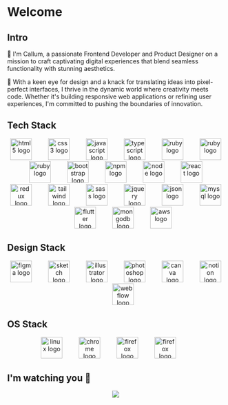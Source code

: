 # Welcome

## Intro

🚀 I'm Callum, a passionate Frontend Developer and Product Designer on a mission to craft captivating digital experiences that blend seamless functionality with stunning aesthetics.

🎨 With a keen eye for design and a knack for translating ideas into pixel-perfect interfaces, I thrive in the dynamic world where creativity meets code. Whether it's building responsive web applications or refining user experiences, I'm committed to pushing the boundaries of innovation.

## Tech Stack
<div align="center">
  <img src="https://cdn.jsdelivr.net/gh/devicons/devicon/icons/html5/html5-original.svg" height="50" alt="html5 logo"  />
  <img width="30" />
  <img src="https://cdn.jsdelivr.net/gh/devicons/devicon/icons/css3/css3-original.svg" height="50" alt="css3 logo"  />
  <img width="30" />
  <img src="https://cdn.jsdelivr.net/gh/devicons/devicon/icons/javascript/javascript-original.svg" height="50" alt="javascript logo"  />
  <img width="30" />
  <img src="https://cdn.jsdelivr.net/gh/devicons/devicon@latest/icons/typescript/typescript-original.svg" height="50" alt="typescript logo"  />
  <img width="30" />
  <img src="https://cdn.jsdelivr.net/gh/devicons/devicon@latest/icons/ruby/ruby-original.svg" height="50" alt="ruby logo"  />
  <img width="30" />
  <img src="https://cdn.jsdelivr.net/gh/devicons/devicon@latest/icons/rails/rails-original-wordmark.svg" height="50" alt="ruby logo"  />
  <img width="30" />
  <img src="https://cdn.jsdelivr.net/gh/devicons/devicon@latest/icons/python/python-plain.svg" height="50" alt="ruby logo"  />
  <img width="30" />
  <img src="https://cdn.jsdelivr.net/gh/devicons/devicon@latest/icons/bootstrap/bootstrap-original.svg" height="50" alt="bootstrap logo"  />
  <img width="30" />
  <img src="https://cdn.jsdelivr.net/gh/devicons/devicon@latest/icons/npm/npm-original-wordmark.svg" height="50" alt="npm logo"  />
  <img width="30" />
  <img src="https://cdn.jsdelivr.net/gh/devicons/devicon@latest/icons/nodejs/nodejs-original.svg" height="50" alt="node logo"  />
  <img width="30" />
  <img src="https://cdn.jsdelivr.net/gh/devicons/devicon@latest/icons/react/react-original.svg" height="50" alt="react logo"  />
  <img width="30" />
  <img src="https://cdn.jsdelivr.net/gh/devicons/devicon@latest/icons/redux/redux-original.svg" height="50" alt="redux logo"  />
  <img width="30" />
  <img src="https://cdn.jsdelivr.net/gh/devicons/devicon@latest/icons/tailwindcss/tailwindcss-original.svg" height="50" alt="tailwind logo"  />
  <img width="30" />
  <img src="https://cdn.jsdelivr.net/gh/devicons/devicon@latest/icons/sass/sass-original.svg" height="50" alt="sass logo"  />
  <img width="30" />
  <img src="https://cdn.jsdelivr.net/gh/devicons/devicon@latest/icons/jquery/jquery-original.svg" height="50" alt="jquery logo"  />
  <img width="30" />
  <img src="https://cdn.jsdelivr.net/gh/devicons/devicon@latest/icons/json/json-original.svg" height="50" alt="json logo"  />
  <img width="30" />
  <img src="https://cdn.jsdelivr.net/gh/devicons/devicon@latest/icons/mysql/mysql-original.svg" height="50" alt="mysql logo"  />
  <img width="30" />
  <img src="https://cdn.jsdelivr.net/gh/devicons/devicon@latest/icons/flutter/flutter-original.svg" height="50" alt="flutter logo"  />
  <img width="30" />
  <img src="https://cdn.jsdelivr.net/gh/devicons/devicon@latest/icons/mongodb/mongodb-original.svg" height="50" alt="mongodb logo"  />
  <img width="30" />
  <img src="https://cdn.jsdelivr.net/gh/devicons/devicon@latest/icons/amazonwebservices/amazonwebservices-plain-wordmark.svg" height="50" alt="aws logo"  />
</div>

## Design Stack
<div align="center">
 <img src="https://cdn.jsdelivr.net/gh/devicons/devicon@latest/icons/figma/figma-original.svg" height="50" alt="figma logo"  />
 <img width="30" />
 <img src="https://cdn.jsdelivr.net/gh/devicons/devicon@latest/icons/sketch/sketch-original.svg" height="50" alt="sketch logo"  />
 <img width="30" />
 <img src="https://cdn.jsdelivr.net/gh/devicons/devicon@latest/icons/illustrator/illustrator-plain.svg" height="50" alt="illustrator logo"  />
 <img width="30" />
 <img src="https://cdn.jsdelivr.net/gh/devicons/devicon@latest/icons/photoshop/photoshop-original.svg" height="50" alt="photoshop logo"  />
 <img width="30" />
 <img src="https://cdn.jsdelivr.net/gh/devicons/devicon@latest/icons/canva/canva-original.svg" height="50" alt="canva logo"  />
 <img width="30" />
 <img src="https://cdn.jsdelivr.net/gh/devicons/devicon@latest/icons/notion/notion-original.svg" height="50" alt="notion logo"  />
 <img width="30" />
 <img src="https://cdn.jsdelivr.net/gh/devicons/devicon@latest/icons/webflow/webflow-original.svg" height="50" alt="webflow logo"  />
</div>

## OS Stack
<div align="center">
 <img src="https://cdn.jsdelivr.net/gh/devicons/devicon@latest/icons/linux/linux-original.svg" height="50" alt="linux logo"  />
 <img width="30" />
 <img src="https://cdn.jsdelivr.net/gh/devicons/devicon@latest/icons/chrome/chrome-original.svg" height="50" alt="chrome logo"  />
 <img width="30" />
 <img src="https://cdn.jsdelivr.net/gh/devicons/devicon@latest/icons/firefox/firefox-original.svg" height="50" alt="firefox logo"  />
 <img width="30" />
 <img src="https://cdn.jsdelivr.net/gh/devicons/devicon@latest/icons/safari/safari-original.svg" height="50" alt="firefox logo"  />
 <img width="30" />
</div>











## I'm watching you 👀
<div align="center">
  <img src="https://profile-counter.glitch.me/calltekk/count.svg?" style="color: #ff5733;" />
</div>

          
 
          
          
          
 
          
          
          
          
          
 
          

  
          
          
          
          
          


</div>
